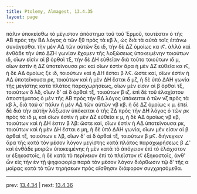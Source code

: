 ```yaml
---
title: Ptolemy, Almagest, 13.4.35
layout: page
---
```


πάλιν ὑποκείσθω τὸ μέγιστον ἀπόστημα τοῦ τοῦ Ἑρμοῦ, τουτέστιν ὁ τῆς ΑΒ πρὸς τὴν ΒΔ λόγος ὁ τῶν ξθ πρὸς τὰ κβ λ, ὡς διὰ τὰ αὐτὰ τοῖς ἐπάνω συνάγεσθαι τὴν μὲν ΑΔ τῶν αὐτῶν ξε ιδ, τὴν δὲ ΔΖ ὁμοίως κα ιϚ. ἀλλὰ καὶ ἐνθάδε τὴν ὑπὸ ΔΖΗ γωνίαν ἔχομεν τῆς λοξώσεως ὑποκειμένην τοιούτων ιδ, οἵων εἰσὶν αἱ β ὀρθαὶ τξ, τὴν δὲ ΔΗ εὐθεῖαν διὰ τοῦτο τοιούτων ιδ μ, οἵων ἐστὶν ἡ ΔΖ ὑποτείνουσα ρκ: καὶ οἵων ἐστὶν ἄρα ἡ μὲν ΔΖ εὐθεῖα κα ιϚ, ἡ δὲ ΑΔ ὁμοίως ξε ιδ, τοιούτων καὶ ἡ ΔΗ ἔσται β λϚ. ὥστε καί, οἵων ἐστὶν ἡ ΑΔ ὑποτείνουσα ρκ, τοιούτων καὶ ἡ μὲν ΔΗ ἔσται δ μζ, ἡ δὲ ὑπὸ ΔΑΗ γωνία τῆς μεγίστης κατὰ πλάτος παραχωρήσεως, οἵων μέν εἰσιν αἱ β ὀρθαὶ τξ, τοιούτων δ λδ, οἵων δ' αἱ δ ὀρθαὶ τξ, τοιούτων β ιζ. ἐπὶ δὲ τοῦ ἐλαχίστου ἀποστήματος ὁ μὲν τῆς ΑΒ πρὸς τὴν ΒΔ λόγος ὑπόκειται ὁ τῶν νζ πρὸς τὰ κβ λ, διὰ ταὐ αʹ πάλιν ἡ μὲν ΑΔ τῶν αὐτῶν νβ κβ. ἡ δὲ ΔΖ ὁμοίως κ μ. ἐπεὶ δὲ διὰ τὴν αὐτὴν λόξωσιν ὑπόκειται ὁ τῆς ΖΔ πρὸς τὴν ΔΗ λόγος ὁ τῶν ρκ πρὸς τὰ ιδ μ, καὶ οἵων ἐστὶν ἡ μὲν ΔΖ εὐθεῖα κ μ, ἡ δὲ ΑΔ ὁμοίως νβ κβ, τοιούτων καὶ ἡ ΔΗ ἐστιν β λβ: ὥστε καί, οἵων ἐστὶν ἡ ΑΔ ὑποτείνουσα ρκ, τοιούτων καὶ ἡ μὲν ΔΗ ἔσται ε μη, ἡ δὲ ὑπὸ ΔΑΗ γωνία, οἵων μέν εἰσιν αἱ β ὀρθαὶ τξ, τοιούτων ε λβ, οἵων δ' αἱ δ ὀρθαὶ τξ, τοιούτων β μϚ. διήνεγκεν ἄρα τῆς κατὰ τὸν μέσον λόγον μεγίστης κατὰ πλάτος παραχωρήσεως β ∠ʹ καὶ ἐνθάδε μοιρῶν ὑποκειμένης ἡ μὲν κατὰ τὸ ἀπόγειον ἐπὶ τὸ ἐλάχιστον ιγ ἑξηκοστοῖς, ἡ δὲ κατὰ τὸ περίγειον ἐπὶ τὸ πλεῖστον ιϚ ἑξηκοστοῖς, ἀνθ' ὧν εἰς τὴν ἐν τῇ ψηφοφορίᾳ παρὰ τὸν μέσον λόγον διόρθωσιν τῷ δʹ τῆς α μοίρας κατὰ τὸ τῶν τηρήσεων πρὸς αἴσθησιν διάφορον συγχρησόμεθα. 

---

prev: [13.4.34](../13.4.34/) | next: [13.4.36](../13.4.36/)

